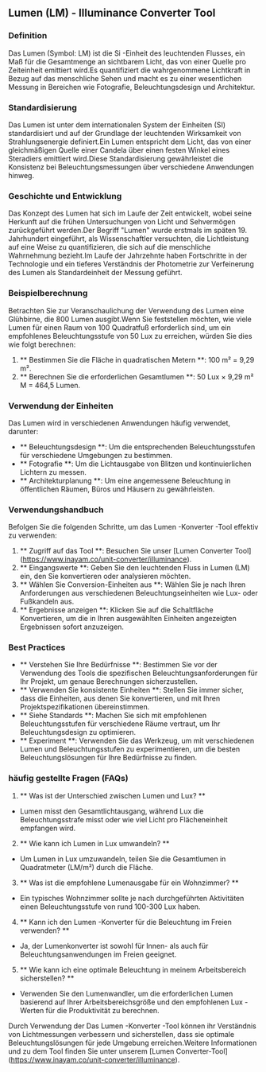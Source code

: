 ## Lumen (LM) - Illuminance Converter Tool

### Definition
Das Lumen (Symbol: LM) ist die Si -Einheit des leuchtenden Flusses, ein Maß für die Gesamtmenge an sichtbarem Licht, das von einer Quelle pro Zeiteinheit emittiert wird.Es quantifiziert die wahrgenommene Lichtkraft in Bezug auf das menschliche Sehen und macht es zu einer wesentlichen Messung in Bereichen wie Fotografie, Beleuchtungsdesign und Architektur.

### Standardisierung
Das Lumen ist unter dem internationalen System der Einheiten (SI) standardisiert und auf der Grundlage der leuchtenden Wirksamkeit von Strahlungsenergie definiert.Ein Lumen entspricht dem Licht, das von einer gleichmäßigen Quelle einer Candela über einen festen Winkel eines Steradiers emittiert wird.Diese Standardisierung gewährleistet die Konsistenz bei Beleuchtungsmessungen über verschiedene Anwendungen hinweg.

### Geschichte und Entwicklung
Das Konzept des Lumen hat sich im Laufe der Zeit entwickelt, wobei seine Herkunft auf die frühen Untersuchungen von Licht und Sehvermögen zurückgeführt werden.Der Begriff "Lumen" wurde erstmals im späten 19. Jahrhundert eingeführt, als Wissenschaftler versuchten, die Lichtleistung auf eine Weise zu quantifizieren, die sich auf die menschliche Wahrnehmung bezieht.Im Laufe der Jahrzehnte haben Fortschritte in der Technologie und ein tieferes Verständnis der Photometrie zur Verfeinerung des Lumen als Standardeinheit der Messung geführt.

### Beispielberechnung
Betrachten Sie zur Veranschaulichung der Verwendung des Lumen eine Glühbirne, die 800 Lumen ausgibt.Wenn Sie feststellen möchten, wie viele Lumen für einen Raum von 100 Quadratfuß erforderlich sind, um ein empfohlenes Beleuchtungsstufe von 50 Lux zu erreichen, würden Sie dies wie folgt berechnen:

1. ** Bestimmen Sie die Fläche in quadratischen Metern **: 100 m² = 9,29 m².
2. ** Berechnen Sie die erforderlichen Gesamtlumen **: 50 Lux × 9,29 m² M = 464,5 Lumen.

### Verwendung der Einheiten
Das Lumen wird in verschiedenen Anwendungen häufig verwendet, darunter:
- ** Beleuchtungsdesign **: Um die entsprechenden Beleuchtungsstufen für verschiedene Umgebungen zu bestimmen.
- ** Fotografie **: Um die Lichtausgabe von Blitzen und kontinuierlichen Lichtern zu messen.
- ** Architekturplanung **: Um eine angemessene Beleuchtung in öffentlichen Räumen, Büros und Häusern zu gewährleisten.

### Verwendungshandbuch
Befolgen Sie die folgenden Schritte, um das Lumen -Konverter -Tool effektiv zu verwenden:
1. ** Zugriff auf das Tool **: Besuchen Sie unser [Lumen Converter Tool] (https://www.inayam.co/unit-converter/illuminance).
2. ** Eingangswerte **: Geben Sie den leuchtenden Fluss in Lumen (LM) ein, den Sie konvertieren oder analysieren möchten.
3. ** Wählen Sie Conversion-Einheiten aus **: Wählen Sie je nach Ihren Anforderungen aus verschiedenen Beleuchtungseinheiten wie Lux- oder Fußkandeln aus.
4. ** Ergebnisse anzeigen **: Klicken Sie auf die Schaltfläche Konvertieren, um die in Ihren ausgewählten Einheiten angezeigten Ergebnissen sofort anzuzeigen.

### Best Practices
- ** Verstehen Sie Ihre Bedürfnisse **: Bestimmen Sie vor der Verwendung des Tools die spezifischen Beleuchtungsanforderungen für Ihr Projekt, um genaue Berechnungen sicherzustellen.
- ** Verwenden Sie konsistente Einheiten **: Stellen Sie immer sicher, dass die Einheiten, aus denen Sie konvertieren, und mit Ihren Projektspezifikationen übereinstimmen.
- ** Siehe Standards **: Machen Sie sich mit empfohlenen Beleuchtungsstufen für verschiedene Räume vertraut, um Ihr Beleuchtungsdesign zu optimieren.
- ** Experiment **: Verwenden Sie das Werkzeug, um mit verschiedenen Lumen und Beleuchtungsstufen zu experimentieren, um die besten Beleuchtungslösungen für Ihre Bedürfnisse zu finden.

### häufig gestellte Fragen (FAQs)

1. ** Was ist der Unterschied zwischen Lumen und Lux? **
- Lumen misst den Gesamtlichtausgang, während Lux ​​die Beleuchtungsstrafe misst oder wie viel Licht pro Flächeneinheit empfangen wird.

2. ** Wie kann ich Lumen in Lux umwandeln? **
- Um Lumen in Lux umzuwandeln, teilen Sie die Gesamtlumen in Quadratmeter (LM/m²) durch die Fläche.

3. ** Was ist die empfohlene Lumenausgabe für ein Wohnzimmer? **
- Ein typisches Wohnzimmer sollte je nach durchgeführten Aktivitäten einen Beleuchtungsstufe von rund 100-300 Lux haben.

4. ** Kann ich den Lumen -Konverter für die Beleuchtung im Freien verwenden? **
- Ja, der Lumenkonverter ist sowohl für Innen- als auch für Beleuchtungsanwendungen im Freien geeignet.

5. ** Wie kann ich eine optimale Beleuchtung in meinem Arbeitsbereich sicherstellen? **
- Verwenden Sie den Lumenwandler, um die erforderlichen Lumen basierend auf Ihrer Arbeitsbereichsgröße und den empfohlenen Lux -Werten für die Produktivität zu berechnen.

Durch Verwendung der Das Lumen -Konverter -Tool können ihr Verständnis von Lichtmessungen verbessern und sicherstellen, dass sie optimale Beleuchtungslösungen für jede Umgebung erreichen.Weitere Informationen und zu dem Tool finden Sie unter unserem [Lumen Converter-Tool] (https://www.inayam.co/unit-converter/illuminance).